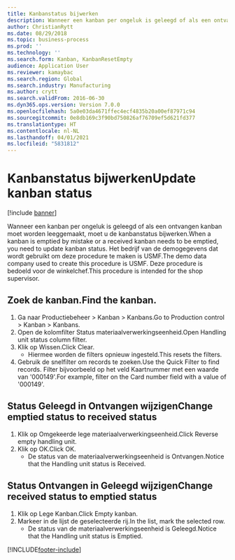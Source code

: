 ```yaml
---
title: Kanbanstatus bijwerken
description: Wanneer een kanban per ongeluk is geleegd of als een ontvangen kanban moet worden leeggemaakt, moet u de kanbanstatus bijwerken.
author: ChristianRytt
ms.date: 08/29/2018
ms.topic: business-process
ms.prod: ''
ms.technology: ''
ms.search.form: Kanban, KanbanResetEmpty
audience: Application User
ms.reviewer: kamaybac
ms.search.region: Global
ms.search.industry: Manufacturing
ms.author: crytt
ms.search.validFrom: 2016-06-30
ms.dyn365.ops.version: Version 7.0.0
ms.openlocfilehash: 5a0e03da4671ffec4ecf4835b20a00ef87971c94
ms.sourcegitcommit: 0e8db169c3f90bd750826af76709ef5d621fd377
ms.translationtype: HT
ms.contentlocale: nl-NL
ms.lasthandoff: 04/01/2021
ms.locfileid: "5831812"
---
```

# <a name="update-kanban-status"></a><span data-ttu-id="c3a19-103">Kanbanstatus bijwerken</span><span class="sxs-lookup"><span data-stu-id="c3a19-103">Update kanban status</span></span>

[!include [banner](../../includes/banner.md)]

<span data-ttu-id="c3a19-104">Wanneer een kanban per ongeluk is geleegd of als een ontvangen kanban moet worden leeggemaakt, moet u de kanbanstatus bijwerken.</span><span class="sxs-lookup"><span data-stu-id="c3a19-104">When a kanban is emptied by mistake or a received kanban needs to be emptied, you need to update kanban status.</span></span> <span data-ttu-id="c3a19-105">Het bedrijf van de demogegevens dat wordt gebruikt om deze procedure te maken is USMF.</span><span class="sxs-lookup"><span data-stu-id="c3a19-105">The demo data company used to create this procedure is USMF.</span></span> <span data-ttu-id="c3a19-106">Deze procedure is bedoeld voor de winkelchef.</span><span class="sxs-lookup"><span data-stu-id="c3a19-106">This procedure is intended for the shop supervisor.</span></span>


## <a name="find-the-kanban"></a><span data-ttu-id="c3a19-107">Zoek de kanban.</span><span class="sxs-lookup"><span data-stu-id="c3a19-107">Find the kanban.</span></span>
1. <span data-ttu-id="c3a19-108">Ga naar Productiebeheer > Kanban > Kanbans.</span><span class="sxs-lookup"><span data-stu-id="c3a19-108">Go to Production control > Kanban > Kanbans.</span></span>
2. <span data-ttu-id="c3a19-109">Open de kolomfilter Status materiaalverwerkingseenheid.</span><span class="sxs-lookup"><span data-stu-id="c3a19-109">Open Handling unit status column filter.</span></span>
3. <span data-ttu-id="c3a19-110">Klik op Wissen.</span><span class="sxs-lookup"><span data-stu-id="c3a19-110">Click Clear.</span></span>
    * <span data-ttu-id="c3a19-111">Hiermee worden de filters opnieuw ingesteld.</span><span class="sxs-lookup"><span data-stu-id="c3a19-111">This resets the filters.</span></span>  
4. <span data-ttu-id="c3a19-112">Gebruik de snelfilter om records te zoeken.</span><span class="sxs-lookup"><span data-stu-id="c3a19-112">Use the Quick Filter to find records.</span></span> <span data-ttu-id="c3a19-113">Filter bijvoorbeeld op het veld Kaartnummer met een waarde van '000149'.</span><span class="sxs-lookup"><span data-stu-id="c3a19-113">For example, filter on the Card number field with a value of '000149'.</span></span>

## <a name="change-emptied-status-to-received-status"></a><span data-ttu-id="c3a19-114">Status Geleegd in Ontvangen wijzigen</span><span class="sxs-lookup"><span data-stu-id="c3a19-114">Change emptied status to received status</span></span>
1. <span data-ttu-id="c3a19-115">Klik op Omgekeerde lege materiaalverwerkingseenheid.</span><span class="sxs-lookup"><span data-stu-id="c3a19-115">Click Reverse empty handling unit.</span></span>
2. <span data-ttu-id="c3a19-116">Klik op OK.</span><span class="sxs-lookup"><span data-stu-id="c3a19-116">Click OK.</span></span>
    * <span data-ttu-id="c3a19-117">De status van de materiaalverwerkingseenheid is Ontvangen.</span><span class="sxs-lookup"><span data-stu-id="c3a19-117">Notice that the Handling unit status is Received.</span></span>  

## <a name="change-received-status-to-emptied-status"></a><span data-ttu-id="c3a19-118">Status Ontvangen in Geleegd wijzigen</span><span class="sxs-lookup"><span data-stu-id="c3a19-118">Change received status to emptied status</span></span>
1. <span data-ttu-id="c3a19-119">Klik op Lege Kanban.</span><span class="sxs-lookup"><span data-stu-id="c3a19-119">Click Empty kanban.</span></span>
2. <span data-ttu-id="c3a19-120">Markeer in de lijst de geselecteerde rij.</span><span class="sxs-lookup"><span data-stu-id="c3a19-120">In the list, mark the selected row.</span></span>
    * <span data-ttu-id="c3a19-121">De status van de materiaalverwerkingseenheid is Geleegd.</span><span class="sxs-lookup"><span data-stu-id="c3a19-121">Notice that the Handling unit status is Emptied.</span></span>  



[!INCLUDE[footer-include](../../../includes/footer-banner.md)]